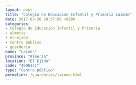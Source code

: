 ```yaml
---
layout: post
title: "Colegio de Educación Infantil y Primaria Laimún"
date: 2017-09-20 20:57:05 +0200
categories:
- Colegio de Educación Infantil y Primaria
- almeria
- el-ejido
- Centro público
- guarderia
name: "Laimún"
province: "Almería"
location: "El Ejido"
code: "4006151"
type: "Centro público"
permalink: /guarderias/laimun.html
---
```

